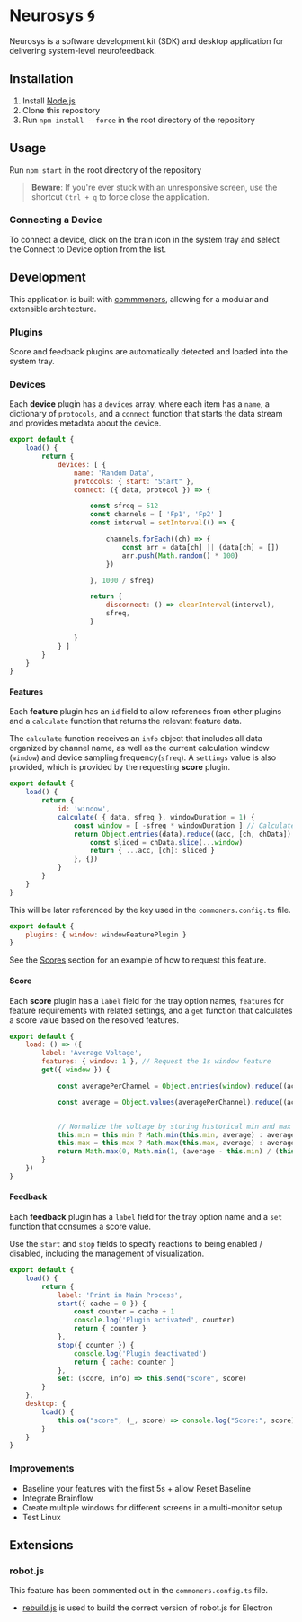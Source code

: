 # Neurosys 🌀
Neurosys is a software development kit (SDK) and desktop application for delivering system-level neurofeedback.

## Installation
1. Install [Node.js](https://nodejs.org/en/download/)
2. Clone this repository    
3. Run `npm install --force` in the root directory of the repository

## Usage
Run `npm start` in the root directory of the repository

> **Beware**: If you're ever stuck with an unresponsive screen, use the shortcut `Ctrl + q` to force close the application.

### Connecting a Device
To connect a device, click on the brain icon in the system tray and select the Connect to Device option from the list.

## Development
This application is built with [commmoners](https://github.com/neuralinterfaces/commoners), allowing for a modular and extensible architecture.

### Plugins
Score and feedback plugins are automatically detected and loaded into the system tray.

### Devices 

<!-- export const name = 'Synthetic EEG'

export const category = 'EEG'

export const protocols = {
    generate: "Generate",
    load: { label: "Load File", enabled: false }
}

const channelNames = [ 'Fp1', 'Fp2', 'C3', 'C4', 'O1', 'O2', 'AUX1', 'AUX2' ]
const sfreq = 512

export const connect = async ({ data }) => { -->

Each **device** plugin has a `devices` array, where each item has a `name`, a dictionary of `protocols`, and a `connect` function that starts the data stream and provides metadata about the device.

```javascript
export default {
    load() {
        return {
            devices: [ {
                name: 'Random Data',
                protocols: { start: "Start" },
                connect: ({ data, protocol }) => {

                    const sfreq = 512
                    const channels = [ 'Fp1', 'Fp2' ]
                    const interval = setInterval(() => {

                        channels.forEach((ch) => {
                            const arr = data[ch] || (data[ch] = [])
                            arr.push(Math.random() * 100)
                        })

                    }, 1000 / sfreq)

                    return {
                        disconnect: () => clearInterval(interval),
                        sfreq,
                    }

                }
            } ]
        }
    }
}
```

#### Features
Each **feature** plugin has an `id` field to allow references from other plugins and a `calculate` function that returns the relevant feature data.

The `calculate` function receives an `info` object that includes all data organized by channel name, as well as the current calculation window (`window`) and device sampling frequency(`sfreq`). A `settings` value is also provided, which is provided by the requesting **score** plugin.

```javascript
export default {
    load() {
        return {
            id: 'window',
            calculate( { data, sfreq }, windowDuration = 1) {
                const window = [ -sfreq * windowDuration ] // Calculate using the specified window on the latest data 
                return Object.entries(data).reduce((acc, [ch, chData]) => {
                    const sliced = chData.slice(...window)
                    return { ...acc, [ch]: sliced }
                }, {})
            }
        }
    }
}
```

This will be later referenced by the key used in the `commoners.config.ts` file.

```javascript
export default {
    plugins: { window: windowFeaturePlugin }
}
```

See the [Scores](#score) section for an example of how to request this feature.

#### Score
Each **score** plugin has a `label` field for the tray option names, `features` for feature requirements with related settings, and a `get` function that calculates a score value based on the resolved features.

```javascript
export default {
    load: () => ({
        label: 'Average Voltage',
        features: { window: 1 }, // Request the 1s window feature
        get({ window }) {

            const averagePerChannel = Object.entries(window).reduce((acc, [ch, chData]) => ({ ...acc, [ch]: chData.reduce((acc, val) => acc + val, 0) / chData.length }), {})

            const average = Object.values(averagePerChannel).reduce((acc, val) => acc + val, 0) / Object.values(averagePerChannel).length


            // Normalize the voltage by storing historical min and max values
            this.min = this.min ? Math.min(this.min, average) : average
            this.max = this.max ? Math.max(this.max, average) : average
            return Math.max(0, Math.min(1, (average - this.min) / (this.max - this.min)))
        }
    })
}
```

#### Feedback
Each **feedback** plugin has a `label` field for the tray option name and a `set` function that consumes a score value.

Use the `start` and `stop` fields to specify reactions to being enabled / disabled, including the management of visualization.

```javascript
export default {
    load() {
        return {
            label: 'Print in Main Process',
            start({ cache = 0 }) {
                const counter = cache + 1
                console.log('Plugin activated', counter)
                return { counter }
            },
            stop({ counter }) {
                console.log('Plugin deactivated')
                return { cache: counter }
            },
            set: (score, info) => this.send("score", score) 
        }
    },
    desktop: {
        load() {
            this.on("score", (_, score) => console.log("Score:", score) )
        }
    }
}
```


### Improvements
- Baseline your features with the first 5s + allow Reset Baseline
- Integrate Brainflow
- Create multiple windows for different screens in a multi-monitor setup
- Test Linux

## Extensions
### robot.js
This feature has been commented out in the `commoners.config.ts` file.
- [rebuild.js](./rebuild.js) is used to build the correct version of robot.js for Electron
